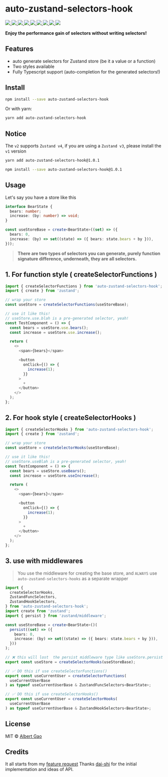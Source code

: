 # auto-zustand-selectors-hook

  <a href="https://www.npmjs.com/package/auto-zustand-selectors-hook" alt="npm package">
    <img src="https://badgen.net/npm/v/auto-zustand-selectors-hook?icon=npm"/>
  </a>

  <a href="https://github.com/Albert-Gao/auto-zustand-selectors-hook/actions" alt="combined checks">
    <img src="https://badgen.net/github/checks/albert-gao/auto-zustand-selectors-hook?label=ci"/>
  </a>

  <a href="https://github.com/Albert-Gao/auto-zustand-selectors-hook" alt="last commits">
    <img src="https://badgen.net/github/last-commit/albert-gao/auto-zustand-selectors-hook"/>
  </a>

  <a href="https://github.com/Albert-Gao/auto-zustand-selectors-hook" alt="licence">
    <img src="https://badgen.net/npm/license/auto-zustand-selectors-hook"/>
  </a>

  <a href="https://coveralls.io/github/Albert-Gao/auto-zustand-selectors-hook" alt="test coverage">
    <img src="https://badgen.net/coveralls/c/github/Albert-Gao/auto-zustand-selectors-hook"/>
  </a>

  <a href="https://www.npmjs.com/package/auto-zustand-selectors-hook" alt="types">
    <img src="https://badgen.net/npm/types/auto-zustand-selectors-hook"/>
  </a>

  <a href="https://bundlephobia.com/result?p=auto-zustand-selectors-hook@latest" alt="minified">
    <img src="https://badgen.net/bundlephobia/min/auto-zustand-selectors-hook"/>
  </a>

  <a href="https://bundlephobia.com/result?p=auto-zustand-selectors-hook@latest" alt="minified + gzip">
    <img src="https://badgen.net/bundlephobia/minzip/auto-zustand-selectors-hook"/>
  </a>

  <a href="https://twitter.com/albertgao" alt="twitter">
    <img src="https://badgen.net/twitter/follow/albertgao"/>
  </a>

**Enjoy the performance gain of selectors without writing selectors!**

## Features

- auto generate selectors for Zustand store (be it a value or a function)
- Two styles available
- Fully Typescript support (auto-completion for the generated selectors!)

## Install

```bash
npm install --save auto-zustand-selectors-hook
```

Or with yarn:

```bash
yarn add auto-zustand-selectors-hook
```

## Notice

The `v2` supports `Zustand v4`, if you are using a `Zustand v3`, please install the `v1` version

```bash
yarn add auto-zustand-selectors-hook@1.0.1

npm install --save auto-zustand-selectors-hook@1.0.1
```

## Usage

Let's say you have a store like this

```typescript
interface BearState {
  bears: number;
  increase: (by: number) => void;
}

const useStoreBase = create<BearState>((set) => ({
  bears: 0,
  increase: (by) => set((state) => ({ bears: state.bears + by })),
}));
```

> **There are two types of selectors you can generate, purely function signature difference, underneath, they are all selectors.**

## 1. For function style ( createSelectorFunctions )

```typescript
import { createSelectorFunctions } from 'auto-zustand-selectors-hook';
import { create } from 'zustand';

// wrap your store
const useStore = createSelectorFunctions(useStoreBase);

// use it like this!
// useStore.use.blah is a pre-generated selector, yeah!
const TestComponent = () => {
  const bears = useStore.use.bears();
  const increase = useStore.use.increase();

  return (
    <>
      <span>{bears}</span>

      <button
        onClick={() => {
          increase(1);
        }}
      >
        +
      </button>
    </>
  );
};
```

## 2. For hook style ( createSelectorHooks )

```typescript
import { createSelectorHooks } from 'auto-zustand-selectors-hook';
import { create } from 'zustand';

// wrap your store
const useStore = createSelectorHooks(useStoreBase);

// use it like this!
// useStore.useBlah is a pre-generated selector, yeah!
const TestComponent = () => {
  const bears = useStore.useBears();
  const increase = useStore.useIncrease();

  return (
    <>
      <span>{bears}</span>

      <button
        onClick={() => {
          increase(1);
        }}
      >
        +
      </button>
    </>
  );
};
```

## 3. use with middlewares

> You use the middleware for creating the base store, and `ALWAYS` use `auto-zustand-selectors-hooks` as a separate wrapper

```typescript
import {
  createSelectorHooks,
  ZustandFuncSelectors,
  ZustandHookSelectors,
} from 'auto-zustand-selectors-hook';
import create from 'zustand';
import { persist } from 'zustand/middleware';

const useStoreBase = create<BearState>()(
  persist((set) => ({
    bears: 0,
    increase: (by) => set((state) => ({ bears: state.bears + by })),
  }))
);

// ❌ this will lost  the persist middleware type like useStore.persist
export const useStore = createSelectorHooks(useStoreBase);

// ✅ DO this if use createSelectorFunctions()
export const useCurrentUser = createSelectorFunctions(
  useCurrentUserBase
) as typeof useCurrentUserBase & ZustandFuncSelectors<BearState>;

// ✅ DO this if use createSelectorHooks()
export const useCurrentUser = createSelectorHooks(
  useCurrentUserBase
) as typeof useCurrentUserBase & ZustandHookSelectors<BearState>;
```

## License

MIT © [Albert Gao](https://github.com/Albert-Gao)

## Credits

It all starts from my [feature request](https://github.com/pmndrs/zustand/issues/400)
Thanks [dai-shi](https://github.com/dai-shi) for the initial implementation and ideas of API.
